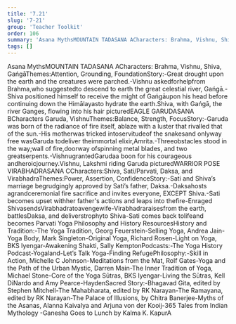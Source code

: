 ```yaml
---
title: '7.21'
slug: '7-21'
group: 'Teacher Toolkit'
order: 106
summary: 'Asana MythsMOUNTAIN TADASANA ACharacters: Brahma, Vishnu, Shiva, GańgāThemes:Attention, Grounding, FoundationStory:-Great drought upon the earth and the creatures were parched.-Vis'
tags: []
---
```


Asana MythsMOUNTAIN TADASANA ACharacters: Brahma, Vishnu, Shiva, GańgāThemes:Attention, Grounding, FoundationStory:-Great drought upon the earth and the creatures were parched.-Vishnu askedforhelpfrom Brahma,who suggestedto descend to earth the great celestial river, Gańgā.-Shiva positioned himself to receive the might of Gańgāupon his head before continuing down the Himālayasto hydrate the earth.Shiva, with Gańgā, the river Ganges, flowing into his hair picturedEAGLE GARUDASANA BCharacters Garuda, VishnuThemes:Balance, Strength, FocusStory:-Garuda was born of the radiance of fire itself, ablaze with a luster that rivalled that of the sun.-His motherwas tricked intoservitudeof the snakesand onlyway free wasGaruda todeliver theimmortal elixir,Amrita.-Threeobstacles stood in the way;wall of fire,doorway ofspinning metal blades, and two greatserpents.-VishnugrantedGarudaa boon for his courageous andheroicjourney.Vishnu, Lakshmi riding Garuda picturedWARRIOR POSE VIRABHADRASANA CCharacters:Shiva, Sati/Parvati, Daksa, and VirabhadraThemes:Power, Assertion, ConfidenceStory:-Sati and Shiva’s marriage begrudgingly approved by Sati’s father, Daksa.-Daksahosts agrandceremonial fire sacrifice and invites everyone, EXCEPT Shiva.-Sati becomes upset withher father's actions and leaps into thefire-Enraged ShivasendsVirabhadratoavengewife-Virabhadraraisesfrom the earth, battlesDaksa, and deliverstrophyto Shiva-Sati comes back tolifeand becomes Parvati
Yoga Philosophy and History ResourcesHistory and Tradition:-The Yoga Tradition, Georg Feuerstein-Selling Yoga, Andrea Jain-Yoga Body, Mark Singleton-Original Yoga, Richard Rosen-Light on Yoga, BKS Iyengar-Awakening Shakti, Sally KemptonPodcasts:-The Yoga History Podcast-Yogaland-Let’s Talk Yoga-Finding RefugePhilosophy:-Skill in Action, Michelle C Johnson-Meditations from the Mat, Rolf Gates-Yoga and the Path of the Urban Mystic, Darren Main-The Inner Tradition of Yoga, Michael Stone-Core of the Yoga Sūtras, BKS Iyengar-Living the Sūtras, Kell DiNardo and Amy Pearce-HaydenSacred Story:-Bhagavad Gita, edited by Stephen Mitchell-The Mahabharata, edited by RK Narayan-The Ramayana, edited by RK Narayan-The Palace of Illusions, by Chitra Banerjee-Myths of the Asanas, Alanna Kaivalya and Arjuna von der Kooij-365 Tales from Indian Mythology -Ganesha Goes to Lunch by Kalma K. KapurA

